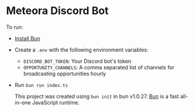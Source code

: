 # Meteora Discord Bot

To run:

- [Install Bun](https://bun.sh)
- Create a `.env` with the following environment variables:
  - `DISCORD_BOT_TOKEN`: Your Discord bot's token
  - `OPPORTUNITY_CHANNELS`: A comma separated list of channels for broadcasting opportunities hourly
- Run `bun run index.ts`

  This project was created using `bun init` in bun v1.0.27. [Bun](https://bun.sh) is a fast all-in-one JavaScript runtime.
